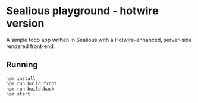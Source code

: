 # Sealious playground - hotwire version

A simple todo app written in Sealious with a Hotwire-enhanced, server-side
rendered front-end.

## Running

```
npm install
npm run build:front
npm run build:back
npm start
```
